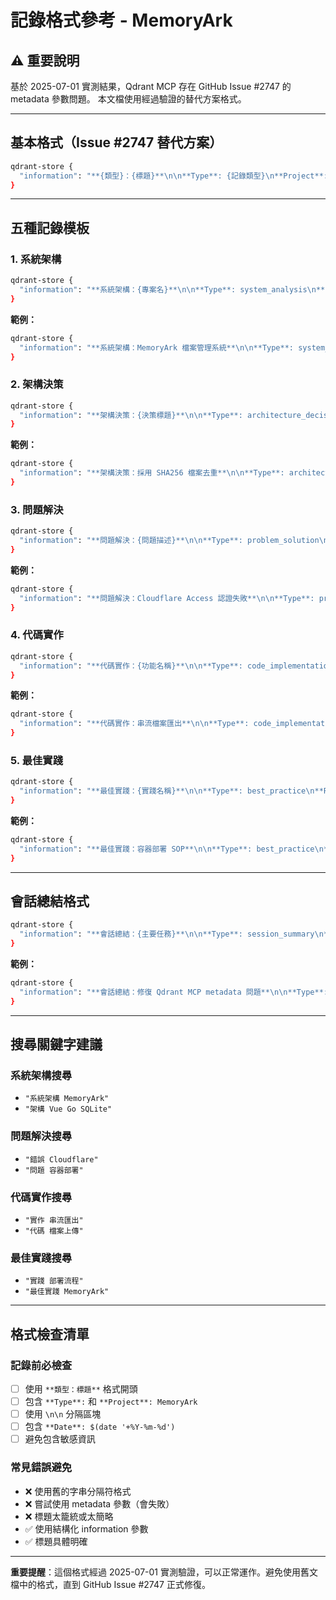 # 記錄格式參考 - MemoryArk

## ⚠️ 重要說明

基於 2025-07-01 實測結果，Qdrant MCP 存在 GitHub Issue #2747 的 metadata 參數問題。
本文檔使用經過驗證的替代方案格式。

---

## 基本格式（Issue #2747 替代方案）

```bash
qdrant-store {
  "information": "**{類型}：{標題}**\n\n**Type**: {記錄類型}\n**Project**: MemoryArk\n**Component**: {組件}\n**Details**: {詳細內容}\n**Date**: $(date '+%Y-%m-%d')"
}
```

---

## 五種記錄模板

### 1. 系統架構
```bash
qdrant-store {
  "information": "**系統架構：{專案名}**\n\n**Type**: system_analysis\n**Project**: MemoryArk\n**Tech_Stack**: Vue Go SQLite\n**Modules**: {主要模組}\n**Data_Flow**: {資料流向}\n**API**: {API設計}\n**Dependencies**: {關鍵依賴}\n**Date**: $(date '+%Y-%m-%d')"
}
```

**範例：**
```bash
qdrant-store {
  "information": "**系統架構：MemoryArk 檔案管理系統**\n\n**Type**: system_analysis\n**Project**: MemoryArk\n**Tech_Stack**: Vue 3 TypeScript Go SQLite\n**Modules**: 檔案上傳 去重系統 權限管理\n**Data_Flow**: Frontend → API → Database\n**API**: RESTful endpoints\n**Dependencies**: Podman Nginx\n**Date**: 2025-07-01"
}
```

### 2. 架構決策
```bash
qdrant-store {
  "information": "**架構決策：{決策標題}**\n\n**Type**: architecture_decision\n**Project**: MemoryArk\n**Problem**: {要解決的問題}\n**Solution**: {選擇的方案}\n**Reasoning**: {選擇原因}\n**Alternatives**: {其他選項}\n**Date**: $(date '+%Y-%m-%d')"
}
```

**範例：**
```bash
qdrant-store {
  "information": "**架構決策：採用 SHA256 檔案去重**\n\n**Type**: architecture_decision\n**Project**: MemoryArk\n**Problem**: 避免重複檔案佔用儲存空間\n**Solution**: 使用 SHA256 雜湊值自動偵測重複\n**Reasoning**: 準確性高且效能良好\n**Alternatives**: MD5 雜湊 檔案大小比較\n**Date**: 2025-07-01"
}
```

### 3. 問題解決
```bash
qdrant-store {
  "information": "**問題解決：{問題描述}**\n\n**Type**: problem_solution\n**Project**: MemoryArk\n**Symptoms**: {問題表現}\n**Cause**: {根本原因}\n**Solution**: {解決步驟}\n**Prevention**: {預防方法}\n**Date**: $(date '+%Y-%m-%d')"
}
```

**範例：**
```bash
qdrant-store {
  "information": "**問題解決：Cloudflare Access 認證失敗**\n\n**Type**: problem_solution\n**Project**: MemoryArk\n**Symptoms**: 502 Bad Gateway 錯誤\n**Cause**: Nginx DNS 快取問題\n**Solution**: 重啟 nginx 容器解決 DNS 快取\n**Prevention**: 定期重啟或使用固定 IP\n**Date**: 2025-07-01"
}
```

### 4. 代碼實作
```bash
qdrant-store {
  "information": "**代碼實作：{功能名稱}**\n\n**Type**: code_implementation\n**Project**: MemoryArk\n**Functionality**: {功能描述}\n**Location**: {檔案路徑}\n**Usage**: {使用方法}\n**Notes**: {注意事項}\n**Date**: $(date '+%Y-%m-%d')"
}
```

**範例：**
```bash
qdrant-store {
  "information": "**代碼實作：串流檔案匯出**\n\n**Type**: code_implementation\n**Project**: MemoryArk\n**Functionality**: 支援 GB 級大檔案零記憶體匯出\n**Location**: backend/handlers/export.go\n**Usage**: GET /api/files/export/stream\n**Notes**: 使用 Go io.Copy 避免記憶體溢出\n**Date**: 2025-07-01"
}
```

### 5. 最佳實踐
```bash
qdrant-store {
  "information": "**最佳實踐：{實踐名稱}**\n\n**Type**: best_practice\n**Project**: MemoryArk\n**Description**: {具體做法}\n**Scenario**: {適用場景}\n**Benefits**: {帶來好處}\n**Pitfalls**: {注意事項}\n**Date**: $(date '+%Y-%m-%d')"
}
```

**範例：**
```bash
qdrant-store {
  "information": "**最佳實踐：容器部署 SOP**\n\n**Type**: best_practice\n**Project**: MemoryArk\n**Description**: 使用 deploy.sh 標準化部署流程\n**Scenario**: 生產環境部署和更新\n**Benefits**: 避免手動錯誤確保一致性\n**Pitfalls**: 需要確認環境變數正確設定\n**Date**: 2025-07-01"
}
```

---

## 會話總結格式

```bash
qdrant-store {
  "information": "**會話總結：{主要任務}**\n\n**Type**: session_summary\n**Project**: MemoryArk\n**Tasks**: {完成的事}\n**Files**: {修改檔案}\n**Decisions**: {重要決定}\n**Learnings**: {學到什麼}\n**Next_Steps**: {下一步計畫}\n**Duration**: {時長}\n**Date**: $(date '+%Y-%m-%d')"
}
```

**範例：**
```bash
qdrant-store {
  "information": "**會話總結：修復 Qdrant MCP metadata 問題**\n\n**Type**: session_summary\n**Project**: MemoryArk\n**Tasks**: 測試並修復記憶體系統\n**Files**: claude.md 記錄格式參考.md\n**Decisions**: 採用 Issue #2747 替代方案\n**Learnings**: metadata 參數有驗證問題但有效替代方案\n**Next_Steps**: 更新開發文檔並開始使用記憶體系統\n**Duration**: 2小時\n**Date**: 2025-07-01"
}
```

---

## 搜尋關鍵字建議

### 系統架構搜尋
- `"系統架構 MemoryArk"`
- `"架構 Vue Go SQLite"`

### 問題解決搜尋
- `"錯誤 Cloudflare"`
- `"問題 容器部署"`

### 代碼實作搜尋
- `"實作 串流匯出"`
- `"代碼 檔案上傳"`

### 最佳實踐搜尋
- `"實踐 部署流程"`
- `"最佳實踐 MemoryArk"`

---

## 格式檢查清單

### 記錄前必檢查
- [ ] 使用 `**類型：標題**` 格式開頭
- [ ] 包含 `**Type**:` 和 `**Project**: MemoryArk`
- [ ] 使用 `\n\n` 分隔區塊
- [ ] 包含 `**Date**: $(date '+%Y-%m-%d')`
- [ ] 避免包含敏感資訊

### 常見錯誤避免
- ❌ 使用舊的字串分隔符格式
- ❌ 嘗試使用 metadata 參數（會失敗）
- ❌ 標題太籠統或太簡略
- ✅ 使用結構化 information 參數
- ✅ 標題具體明確

---

**重要提醒**：這個格式經過 2025-07-01 實測驗證，可以正常運作。避免使用舊文檔中的格式，直到 GitHub Issue #2747 正式修復。